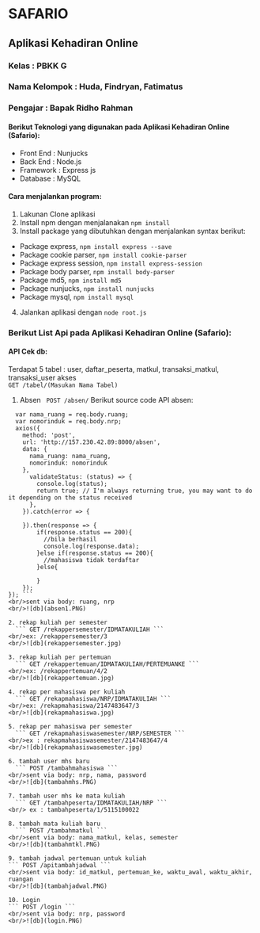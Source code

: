 # SAFARIO
## Aplikasi Kehadiran Online

### Kelas         : PBKK G
### Nama Kelompok : Huda, Findryan, Fatimatus
### Pengajar      : Bapak Ridho Rahman

#### Berikut Teknologi yang digunakan pada Aplikasi Kehadiran Online (Safario):
* Front End       : Nunjucks
* Back End        : Node.js
* Framework       : Express js
* Database        : MySQL

#### Cara menjalankan program:
1. Lakunan Clone aplikasi
2. Install npm dengan menjalanakan  ``` npm install ```
3. Install package yang dibutuhkan dengan menjalankan syntax berikut:
 * Package express, ``` npm install express --save ```
 * Package cookie parser, ``` npm install cookie-parser ```
 * Package express session, ``` npm install express-session ```
 * Package body parser, ``` npm install body-parser ```
 * Package md5, ``` npm install md5 ```
 * Package nunjucks, ``` npm install nunjucks ```
 * Package mysql, ``` npm install mysql ```
4. Jalankan aplikasi dengan ``` node root.js ```

### Berikut List Api pada Aplikasi Kehadiran Online (Safario):
#### API Cek db:
Terdapat 5 tabel : user, daftar_peserta, matkul, transaksi_matkul, transaksi_user
akses
<br/>``` GET /tabel/(Masukan Nama Tabel) ```
<br/>
1. Absen ``` POST /absen/```
Berikut source code API absen:
``` root.post('/api/absen', function(req, response,next) {
  var nama_ruang = req.body.ruang;
  var nomorinduk = req.body.nrp;
  axios({
    method: 'post',
    url: 'http://157.230.42.89:8000/absen',
    data: {
      nama_ruang: nama_ruang,
      nomorinduk: nomorinduk
    },
      validateStatus: (status) => {
        console.log(status);
        return true; // I'm always returning true, you may want to do it depending on the status received
      },
    }).catch(error => {

    }).then(response => {
        if(response.status == 200){
          //bila berhasil
          console.log(response.data);
        }else if(response.status == 200){
          //mahasiswa tidak terdaftar
        }else{

        }
    });
}); ```
<br/>sent via body: ruang, nrp
<br/>![db](absen1.PNG)

2. rekap kuliah per semester
  ``` GET /rekappersemester/IDMATAKULIAH ```
<br/>ex: /rekappersemester/3
<br/>![db](rekappersemester.jpg)

3. rekap kuliah per pertemuan
  ``` GET /rekappertemuan/IDMATAKULIAH/PERTEMUANKE ```
<br/>ex: /rekappertemuan/4/2
<br/>![db](rekappertemuan.jpg)

4. rekap per mahasiswa per kuliah
  ``` GET /rekapmahasiswa/NRP/IDMATAKULIAH ```
<br/>ex: /rekapmahasiswa/2147483647/3
<br/>![db](rekapmahasiswa.jpg)

5. rekap per mahasiswa per semester
  ``` GET /rekapmahasiswasemester/NRP/SEMESTER ```
<br/>ex : rekapmahasiswasemester/2147483647/4
<br/>![db](rekapmahasiswasemester.jpg)

6. tambah user mhs baru
  ``` POST /tambahmahasiswa ```
<br/>sent via body: nrp, nama, password
<br/>![db](tambahmhs.PNG)

7. tambah user mhs ke mata kuliah
  ``` GET /tambahpeserta/IDMATAKULIAH/NRP ```
<br/> ex : tambahpeserta/1/5115100022

8. tambah mata kuliah baru
  ``` POST /tambahmatkul ```
<br/>sent via body: nama_matkul, kelas, semester
<br/>![db](tambahmtkl.PNG)

9. tambah jadwal pertemuan untuk kuliah
``` POST /apitambahjadwal ```
<br/>sent via body: id_matkul, pertemuan_ke, waktu_awal, waktu_akhir, ruangan
<br/>![db](tambahjadwal.PNG)

10. Login
``` POST /login ```
<br/>sent via body: nrp, password
<br/>![db](login.PNG)

